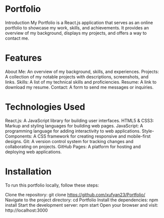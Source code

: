 # Portfolio
Introduction My Portfolio is a React.js application that serves as an online portfolio to showcase my work, skills, and achievements. It provides an overview of my background, displays my projects, and offers a way to contact me.


# Features
About Me: An overview of my background, skills, and experiences. Projects: A collection of my notable projects with descriptions, screenshots, and links. Skills: A list of my technical skills and proficiencies. Resume: A link to download my resume. Contact: A form to send me messages or inquiries.

# Technologies Used
React.js: A JavaScript library for building user interfaces. HTML5 & CSS3: Markup and styling languages for building web pages. JavaScript: A programming language for adding interactivity to web applications. Style-Components: A CSS framework for creating responsive and mobile-first designs. Git: A version control system for tracking changes and collaborating on projects. GitHub Pages: A platform for hosting and deploying web applications.

# Installation
To run this portfolio locally, follow these steps:

Clone the repository: git clone https://github.com/xufyan23/Portfolio/ Navigate to the project directory: cd Portfolio Install the dependencies: npm install Start the development server: npm start Open your browser and visit: http://localhost:3000

                                         
